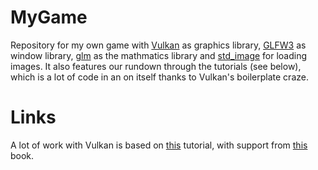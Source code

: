 # MyGame
Repository for my own game with [Vulkan](https://www.khronos.org/vulkan/) as graphics library, [GLFW3](https://www.glfw.org/) as window library, [glm](https://github.com/g-truc/glm) as the mathmatics library and [std_image](https://github.com/nothings/stb) for loading images. It also features our rundown through the tutorials (see below), which is a lot of code in an on itself thanks to Vulkan's boilerplate craze.

# Links
A lot of work with Vulkan is based on [this](https://vulkan-tutorial.com/) tutorial, with support from [this](https://paroj.github.io/gltut/Basics/Introduction.html) book.
